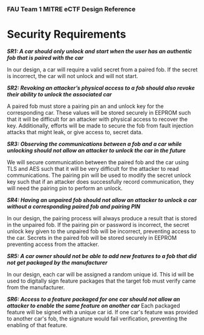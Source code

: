 ### FAU Team 1 MITRE eCTF Design Reference

# Security Requirements

_**SR1: A car should only unlock and start when the user has an authentic fob that is paired with the car**_

In our design, a car will require a valid secret from a paired fob. If the secret is incorrect, the car will not unlock and will not start.

_**SR2: Revoking an attacker’s physical access to a fob should also revoke their ability to unlock the associated car**_

A paired fob must store a pairing pin an and unlock key for the corresponding car. These values will be stored securely in EEPROM such that it will be difficult for an attacker with physical access to recover the key. Additionally, efforts will be made to secure the fob from fault injection attacks that might leak, or give access to, secret data.

_**SR3: Observing the communications between a fob and a car while unlocking should not allow an attacker to unlock the car in the future**_

We will secure communication between the paired fob and the car using TLS and AES such that it will be very difficult for the attacker to read communications. The pairing pin will be used to modify the secret unlock key such that if an attacker does successfully record communication, they will need the pairing pin to perform an unlock.

_**SR4: Having an unpaired fob should not allow an attacker to unlock a car without a corresponding paired fob and pairing PIN**_

In our design, the pairing process will always produce a result that is stored in the unpaired fob. If the pairing pin or password is incorrect, the secret unlock key given to the unpaired fob will be incorrect, preventing access to the car. Secrets in the paired fob will be stored securely in EEPROM preventing access from the attacker.

_**SR5: A car owner should not be able to add new features to a fob that did not get packaged by the manufacturer**_

In our design, each car will be assigned a random unique id. This id will be used to digitally sign feature packages that the target fob must verify came from the manufacturer.

_**SR6: Access to a feature packaged for one car should not allow an attacker to enable the same feature on another car**_
Each packaged feature will be signed with a unique car id. If one car's feature was provided to another car's fob, the signature would fail verification, preventing the enabling of that feature.


